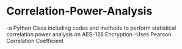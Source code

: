 # Correlation-Power-Analysis
-a Python Class including codes and methods to perform statistical correlation power analysis on AES-128 Encryption
-Uses Pearson Correlation Coefficient 
